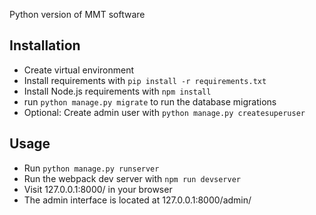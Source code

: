 Python version of MMT software

## Installation

- Create virtual environment
- Install requirements with `pip install -r requirements.txt`
- Install Node.js requirements with `npm install`
- run `python manage.py migrate` to run the database migrations
- Optional: Create admin user with `python manage.py createsuperuser`

## Usage

- Run `python manage.py runserver`
- Run the webpack dev server with `npm run devserver`
- Visit 127.0.0.1:8000/ in your browser
- The admin interface is located at 127.0.0.1:8000/admin/
